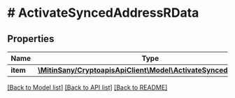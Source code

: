 # # ActivateSyncedAddressRData

## Properties

Name | Type | Description | Notes
------------ | ------------- | ------------- | -------------
**item** | [**\MitinSany/CryptoapisApiClient\Model\ActivateSyncedAddressRI**](ActivateSyncedAddressRI.md) |  |

[[Back to Model list]](../../README.md#models) [[Back to API list]](../../README.md#endpoints) [[Back to README]](../../README.md)
